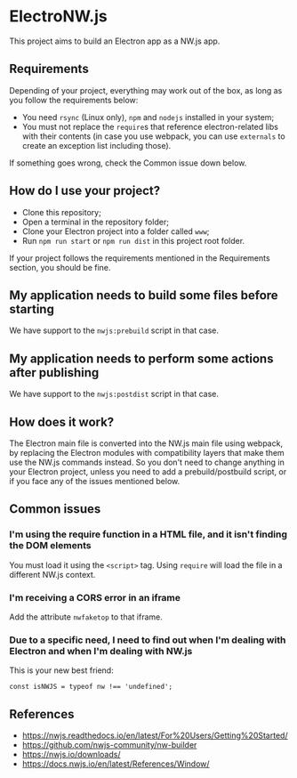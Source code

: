 # ElectroNW.js
This project aims to build an Electron app as a NW.js app.

## Requirements
Depending of your project, everything may work out of the box, as long as you follow the requirements below:
- You need `rsync` (Linux only), `npm` and `nodejs` installed in your system;
- You must not replace the `require`s that reference electron-related libs with their contents (in case you use webpack, you can use `externals` to create an exception list including those).

If something goes wrong, check the Common issue down below.

## How do I use your project?
- Clone this repository;
- Open a terminal in the repository folder;
- Clone your Electron project into a folder called `www`;
- Run `npm run start` or `npm run dist` in this project root folder.

If your project follows the requirements mentioned in the Requirements section, you should be fine.

## My application needs to build some files before starting
We have support to the `nwjs:prebuild` script in that case.

## My application needs to perform some actions after publishing
We have support to the `nwjs:postdist` script in that case.

## How does it work?
The Electron main file is converted into the NW.js main file using webpack, by replacing the Electron modules with compatibility layers that make them use the NW.js commands instead. So you don't need to change anything in your Electron project, unless you need to add a prebuild/postbuild script, or if you face any of the issues mentioned below.

## Common issues

### I'm using the require function in a HTML file, and it isn't finding the DOM elements
You must load it using the `<script>` tag. Using `require` will load the file in a different NW.js context.

### I'm receiving a CORS error in an iframe
Add the attribute `nwfaketop` to that iframe.

### Due to a specific need, I need to find out when I'm dealing with Electron and when I'm dealing with NW.js
This is your new best friend:
```
const isNWJS = typeof nw !== 'undefined';
```

## References
- https://nwjs.readthedocs.io/en/latest/For%20Users/Getting%20Started/
- https://github.com/nwjs-community/nw-builder
- https://nwjs.io/downloads/
- https://docs.nwjs.io/en/latest/References/Window/
